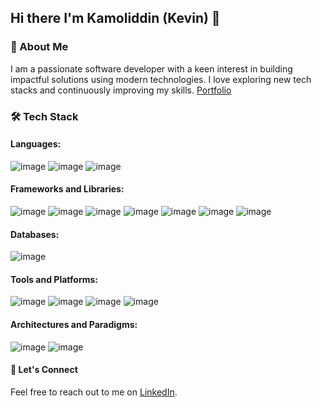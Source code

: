 ## Hi there I'm Kamoliddin (Kevin) 👋

### 🚀 About Me

I am a passionate software developer with a keen interest in building impactful solutions using modern technologies. I love exploring new tech stacks and continuously improving my skills. [Portfolio](https://drive.google.com/file/d/1keAPXBGl3kWnjt8RWiASETEk62Km9cVh/view?usp=sharing)

### 🛠️ Tech Stack

#### Languages:

![image](https://github.com/user-attachments/assets/2a943a31-1cf5-44d9-a537-2a45bf46c564)
![image](https://github.com/user-attachments/assets/2a48b42b-e73f-4458-95f6-66dc5aa0b76d)
![image](https://github.com/user-attachments/assets/b311918b-3d05-4dcb-8f12-290eb60ae986)

#### Frameworks and Libraries:

![image](https://github.com/user-attachments/assets/f1ce3030-3ce2-4c65-bef0-69b7bea094ed)
![image](https://github.com/user-attachments/assets/328e461f-a0ef-45c0-a1f6-b0ba24c565e2)
![image](https://github.com/user-attachments/assets/d7c315b7-798e-4d62-afc1-909fdb47f253)
![image](https://github.com/user-attachments/assets/bc49b726-7fe6-4e38-baa7-205fdf7140da)
![image](https://github.com/user-attachments/assets/34aeff31-cae3-4373-89e8-690bed06140b)
![image](https://github.com/user-attachments/assets/4dfee010-57c9-436f-a152-f4ad2a5f12de)
![image](https://github.com/user-attachments/assets/98fe4eed-cb51-4cc5-8e9e-ecd5f8c43f3c)

#### Databases:

![image](https://github.com/user-attachments/assets/787d7e29-6fd5-4119-9670-1285a16f8b5b)


#### Tools and Platforms:

![image](https://github.com/user-attachments/assets/9216b0b9-adc2-4fa7-83aa-d7636603a4d0)
![image](https://github.com/user-attachments/assets/94231d7d-d33d-4a2b-927e-14ed917b3504)
![image](https://github.com/user-attachments/assets/c808e33e-57c5-4dbf-8382-cd89e6350c50)
![image](https://github.com/user-attachments/assets/60cc7492-838b-4226-bea0-16bd6a80e3ea)


#### Architectures and Paradigms:

![image](https://github.com/user-attachments/assets/50daefe7-96d6-4537-9250-3afa7080156c)
![image](https://github.com/user-attachments/assets/4162d9d1-7e05-44a3-9555-a461952842e3)

#### 🔗 Let's Connect
Feel free to reach out to me on [LinkedIn](https://www.linkedin.com/in/khalilov-kamoliddin-6a7314124/).
